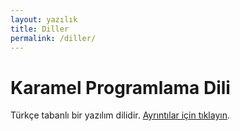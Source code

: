 ```yaml
---
layout: yazılık
title: Diller
permalink: /diller/
---
```

# Karamel Programlama Dili

Türkçe tabanlı bir yazılım dilidir. [Ayrıntılar için tıklayın](/diller/karamel-programlama-dili).